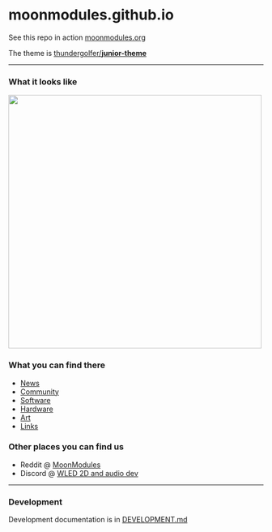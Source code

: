 # moonmodules.github.io

See this repo in action [moonmodules.org](http://moonmodules.org)

The theme is [thundergolfer/**junior-theme**](https://github.com/thundergolfer/junior-theme)

----

### What it looks like

<img width="500" src="https://github.com/user-attachments/assets/20918ca4-33ec-483d-82f0-af72c5928fa0">


### What you can find there

* [News](http://moonmodules.org/blog)
* [Community](http://moonmodules.org/community/)
* [Software](http://moonmodules.org/software/)
* [Hardware](http://moonmodules.org/hardware/)
* [Art](http://moonmodules.org/art/)
* [Links](http://moonmodules.org/links/)

### Other places you can find us

* Reddit @ [MoonModules](https://www.reddit.com/r/MoonModules/)
* Discord @ [WLED 2D and audio dev](https://discord.gg/TC8NSUSCdV)

----

### Development

Development documentation is in [DEVELOPMENT.md](DEVELOPMENT.md)
